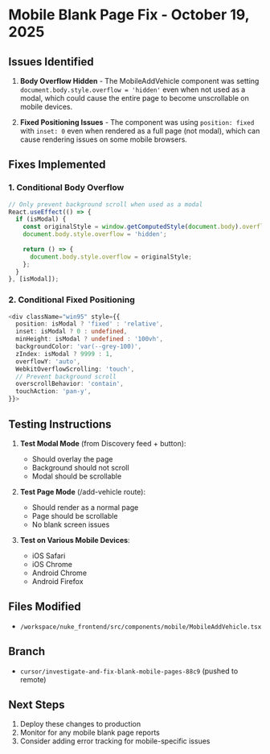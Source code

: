 # Mobile Blank Page Fix - October 19, 2025

## Issues Identified

1. **Body Overflow Hidden** - The MobileAddVehicle component was setting `document.body.style.overflow = 'hidden'` even when not used as a modal, which could cause the entire page to become unscrollable on mobile devices.

2. **Fixed Positioning Issues** - The component was using `position: fixed` with `inset: 0` even when rendered as a full page (not modal), which can cause rendering issues on some mobile browsers.

## Fixes Implemented

### 1. Conditional Body Overflow
```typescript
// Only prevent background scroll when used as a modal
React.useEffect(() => {
  if (isModal) {
    const originalStyle = window.getComputedStyle(document.body).overflow;
    document.body.style.overflow = 'hidden';
    
    return () => {
      document.body.style.overflow = originalStyle;
    };
  }
}, [isModal]);
```

### 2. Conditional Fixed Positioning
```typescript
<div className="win95" style={{
  position: isModal ? 'fixed' : 'relative',
  inset: isModal ? 0 : undefined,
  minHeight: isModal ? undefined : '100vh',
  backgroundColor: 'var(--grey-100)',
  zIndex: isModal ? 9999 : 1,
  overflowY: 'auto',
  WebkitOverflowScrolling: 'touch',
  // Prevent background scroll
  overscrollBehavior: 'contain',
  touchAction: 'pan-y',
}}>
```

## Testing Instructions

1. **Test Modal Mode** (from Discovery feed + button):
   - Should overlay the page
   - Background should not scroll
   - Modal should be scrollable

2. **Test Page Mode** (/add-vehicle route):
   - Should render as a normal page
   - Page should be scrollable
   - No blank screen issues

3. **Test on Various Mobile Devices**:
   - iOS Safari
   - iOS Chrome
   - Android Chrome
   - Android Firefox

## Files Modified

- `/workspace/nuke_frontend/src/components/mobile/MobileAddVehicle.tsx`

## Branch

- `cursor/investigate-and-fix-blank-mobile-pages-88c9` (pushed to remote)

## Next Steps

1. Deploy these changes to production
2. Monitor for any mobile blank page reports
3. Consider adding error tracking for mobile-specific issues